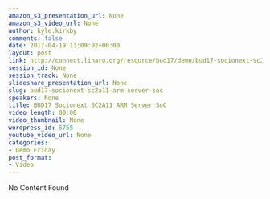 ```yaml
---
amazon_s3_presentation_url: None
amazon_s3_video_url: None
author: kyle.kirkby
comments: false
date: 2017-04-19 13:09:02+00:00
layout: post
link: http://connect.linaro.org/resource/bud17/demo/bud17-socionext-sc2a11-arm-server-soc/
session_id: None
session_track: None
slideshare_presentation_url: None
slug: bud17-socionext-sc2a11-arm-server-soc
speakers: None
title: BUD17 Socionext SC2A11 ARM Server SoC
video_length: 00:00
video_thumbnail: None
wordpress_id: 5755
youtube_video_url: None
categories:
- Demo Friday
post_format:
- Video
---
```


No Content Found
